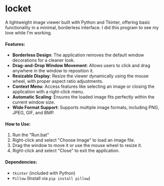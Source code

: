 # locket
A lightweight image viewer built with Python and Tkinter, offering basic functionality in a minimal, borderless interface. I did this program to see my love while I'm working. 


#### Features:
- **Borderless Design**: The application removes the default window decorations for a cleaner look.
- **Drag-and-Drop Window Movement**: Allows users to click and drag anywhere in the window to reposition it.
- **Resizable Display**: Resize the viewer dynamically using the mouse wheel, with proper aspect ratio adjustments.
- **Context Menu**: Access features like selecting an image or closing the application with a right-click menu.
- **Automatic Scaling**: Ensures the loaded image fits perfectly within the current window size.
- **Wide Format Support**: Supports multiple image formats, including PNG, JPEG, GIF, and BMP.

#### How to Use:
1. Run the "Run.bat"
2. Right-click and select "Choose Image" to load an image file.
3. Drag the window to move it or use the mouse wheel to resize it.
4. Right-click and select "Close" to exit the application.

#### Dependencies:
- `tkinter` (included with Python)
- `Pillow` (Install via `pip install pillow`)

